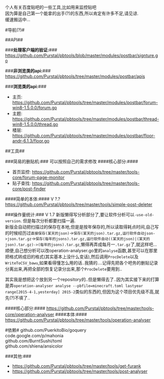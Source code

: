 个人有关百度贴吧的一些工具,比如用来监控贴吧<br/>
因为算是自己第一个能拿的出手(?)的东西,所以肯定有许多不足,请见谅.<br/>
缓速搬运中...<br/>

#导航(?)#

##API##

###**处理客户端的验证:**###
https://github.com/Purstal/pbtools/blob/master/modules/postbar/signture.go

###**非浏览类的api:**###
https://github.com/Purstal/pbtools/tree/master/modules/postbar/apis

###**浏览类的api:**###

* 主页:
https://github.com/Purstal/pbtools/tree/master/modules/postbar/forum-win8-1.5.0.0/forum.go
* 主题:
https://github.com/Purstal/pbtools/tree/master/modules/postbar/thread-win8-1.5.0.0/thread.go
* 楼层:
https://github.com/Purstal/pbtools/tree/master/modules/postbar/floor-andr-6.1.3/floor.go

##工具##

###简易的删贴机:###
可以按照自己的需求修改
####核心部分:####
* 首页监控:
https://github.com/Purstal/pbtools/tree/master/tools-core/forum-page-monitor
* 贴子查找:
https://github.com/Purstal/pbtools/tree/master/tools-core/post-finder

####简单的本体:####
V ?.?
https://github.com/Purstal/pbtools/tree/master/tools/simple-post-deleter

###操作量统计:###
V 1.7
新版懒得写分析部分了,要让软件分析可以`-use-old-version`.
但是每次分析都要扫描一遍.<br/>
新版会自动把扫描过的保存在本地,但是是按年保存的,所以读取得耗点时间,自己写的时候经历过`直接保存(某天的json)`->`保存(某天的json).tar.gz,运行软件自动json->json.tar.gz`->`保存(每年的jsons).tar.gz,运行软件自动((某天的json)|(某天的json).tar.gz)->(每年的jsons).tar.gz`,懒得再弄成每月一`.tar.gz`了,就这样吧...<br/>
顺便,自己想分析可以改operation-analyser.go里的`analyse`函数,甚至可以在那里把格式转成旧的格式(其实基本上没什么变话),然后调用`ProcDelete`以及`WriteToCSV_bawu`,如果看得懂怎么用的话..我猜的....记得先把各个吧务的删贴记录分离出来,再把全部的恢复记录分出来,那个`ProcDelete`要用到..

其实我是想把这个放到另一个repository的..但是懒得去了..因为其实接下来的打算是弄`operation-analyser analyse --pbfile=minecraft.toml lastyear range[2015-4-1,yesterday] 2015-2`类似的东西的,但因为这个项目优先级不高,就先(?)不填了..

####核心部分:####
https://github.com/Purstal/pbtools/tree/master/tools-core/operation-analyser
####本体:####
https://github.com/Purstal/pbtools/tree/master/tools/operation-analyser

#依赖#
github.com/PuerkitoBio/goquery<br/>
code.google.com/p/mahonia<br/>
github.com/BurntSushi/toml<br/>
github.com/shiena/ansicolor<br/>

###其他:###

* https://github.com/Purstal/pbtools/tree/master/tools/get-furank
* https://github.com/Purstal/pbtools/tree/master/tools/post-analyser



<!--5YWU5a2Q5oiR5Zac5qyi5L2gIQ==-->